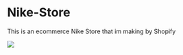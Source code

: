 # Nike-Store

This is an ecommerce Nike Store that im making by Shopify

![](http://Cart-1.png.png)
